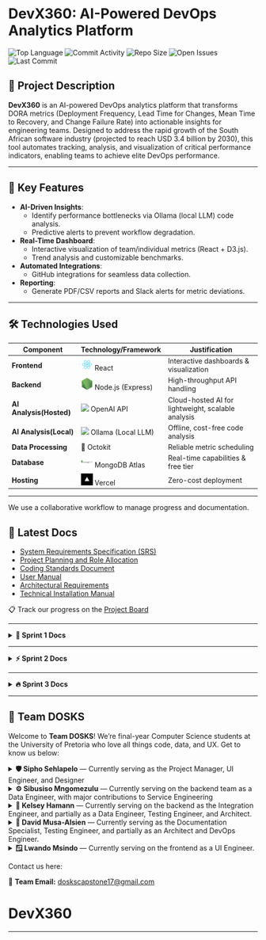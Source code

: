 # DevX360: AI-Powered DevOps Analytics Platform

![Top Language](https://img.shields.io/github/languages/top/COS301-SE-2025/DevX360)
![Commit Activity](https://img.shields.io/github/commit-activity/m/COS301-SE-2025/DevX360)
![Repo Size](https://img.shields.io/github/repo-size/COS301-SE-2025/DevX360)
![Open Issues](https://img.shields.io/github/issues/COS301-SE-2025/DevX360)
![Last Commit](https://img.shields.io/github/last-commit/COS301-SE-2025/DevX360)


## 🚀 Project Description

**DevX360** is an AI-powered DevOps analytics platform that transforms DORA metrics (Deployment Frequency, Lead Time for Changes, Mean Time to Recovery, and Change Failure Rate) into actionable insights for engineering teams. Designed to address the rapid growth of the South African software industry (projected to reach USD 3.4 billion by 2030), this tool automates tracking, analysis, and visualization of critical performance indicators, enabling teams to achieve elite DevOps performance.

---





## 🔑 Key Features

- **AI-Driven Insights**:  
  - Identify performance bottlenecks via Ollama (local LLM) code analysis.
  - Predictive alerts to prevent workflow degradation.
- **Real-Time Dashboard**:  
  - Interactive visualization of team/individual metrics (React + D3.js).
  - Trend analysis and customizable benchmarks.
- **Automated Integrations**:  
  - GitHub integrations for seamless data collection.
- **Reporting**:  
  - Generate PDF/CSV reports and Slack alerts for metric deviations.

---

## 🛠 Technologies Used

| Component           | Technology/Framework                                                                                   | Justification                          |
|---------------------|--------------------------------------------------------------------------------------------------------|----------------------------------------|
| **Frontend**        | <img src="https://raw.githubusercontent.com/github/explore/main/topics/react/react.png" width="24"/> React      | Interactive dashboards & visualization |
| **Backend**         | <img src="https://raw.githubusercontent.com/github/explore/main/topics/nodejs/nodejs.png" width="24"/> Node.js (Express) | High-throughput API handling           |
| **AI Analysis(Hosted)**     | <img src="https://encrypted-tbn0.gstatic.com/images?q=tbn:ANd9GcTpENkKrmMEnTEVg4hNLhje-ulIiVCpWRITxA&s" width="24"/> OpenAI API | Cloud-hosted AI for lightweight, scalable analysis |
| **AI Analysis(Local)**     | <img src="https://miro.medium.com/v2/resize:fit:1100/format:webp/1*UnUo_KuVO3gVcrwPqiAzAg.png" width="24"/> Ollama (Local LLM) | Offline, cost-free code analysis       |
| **Data Processing** | 🐙 Octokit                                                                                              | Reliable metric scheduling             |
| **Database**        | <img src="https://raw.githubusercontent.com/github/explore/main/topics/mongodb/mongodb.png" width="24"/> MongoDB Atlas     | Real-time capabilities & free tier     |
| **Hosting**         | <img src="https://raw.githubusercontent.com/github/explore/main/topics/vercel/vercel.png" width="24"/> Vercel                  | Zero-cost deployment                   |



---

We use a collaborative workflow to manage progress and documentation.

## 📄 Latest Docs
- [System Requirements Specification (SRS)](https://drive.google.com/file/d/1M1hNmcDfPIf97rqlfjV-J1XEi8lU-XKL/view?usp=drive_link)  
- [Project Planning and Role Allocation](https://drive.google.com/file/d/1OvREXAx6gQIs4b9hYHmdaXdIjwGW5LKW/view?usp=drive_link)  
- [Coding Standards Document](https://drive.google.com/file/d/1RrgjbP85liYQj6_MVfKot73qhtU15ggG/view?usp=drive_link)  
- [User Manual](https://drive.google.com/file/d/1HFu2nL1RNM4gdQKMISERxzf0vIcKkw2T/view?usp=drive_link)  
- [Architectural Requirements](https://drive.google.com/file/d/1lVRi5Q4tlNDi4e_MfYVCfbRHQZkAPJBn/view?usp=drive_link)  
- [Technical Installation Manual](https://drive.google.com/file/d/1k0LP3zXWtmYtJVPiYDly8qd9Y1siI4XG/view?usp=drive_link)  

📋 Track our progress on the [Project Board](https://github.com/COS301-SE-2025/DevX360/projects?query=is%3Aopen)

---

<details>
<summary><strong>🚀 Sprint 1 Docs</strong></summary>

- [System Requirements Specification (SRS)](https://github.com/COS301-SE-2025/DevX360/blob/feature/documentation/Documentation/SRS.pdf)  

</details>

---

<details>
<summary><strong>⚡ Sprint 2 Docs</strong></summary>

- [System Requirements Specification (SRS)](https://github.com/COS301-SE-2025/DevX360/blob/feature/documentation/Documentation/SRS%20V2.1.pdf)  
- [Project Planning and Role Allocation](https://github.com/COS301-SE-2025/DevX360/blob/feature/documentation/Documentation/Project%20Planning%20and%20Role%20Allocation%20V3.pdf)  
- [Coding Standards Document](https://github.com/COS301-SE-2025/DevX360/blob/feature/documentation/Documentation/DevX360%20Coding%20Standards.pdf)    
- [Architectural Requirements](https://github.com/COS301-SE-2025/DevX360/blob/feature/documentation/Documentation/Architectural%20Requirements%20V2.pdf)  

</details>

---

<details>
<summary><strong>🔥 Sprint 3 Docs</strong></summary>

- [System Requirements Specification (SRS)](https://drive.google.com/file/d/1M1hNmcDfPIf97rqlfjV-J1XEi8lU-XKL/view?usp=drive_link)  
- [Project Planning and Role Allocation](https://drive.google.com/file/d/1OvREXAx6gQIs4b9hYHmdaXdIjwGW5LKW/view?usp=drive_link)  
- [Coding Standards Document](https://drive.google.com/file/d/1RrgjbP85liYQj6_MVfKot73qhtU15ggG/view?usp=drive_link)  
- [User Manual](https://drive.google.com/file/d/1HFu2nL1RNM4gdQKMISERxzf0vIcKkw2T/view?usp=drive_link)  
- [Architectural Requirements](https://drive.google.com/file/d/1lVRi5Q4tlNDi4e_MfYVCfbRHQZkAPJBn/view?usp=drive_link)  
- [Technical Installation Manual](https://drive.google.com/file/d/1k0LP3zXWtmYtJVPiYDly8qd9Y1siI4XG/view?usp=drive_link)  

</details>

---






## 👥 Team DOSKS

Welcome to **Team DOSKS**! We’re final-year Computer Science students at the University of Pretoria who love all things code, data, and UX. Get to know us below:

<details>
<summary><strong>🛡️ Sipho Sehlapelo</strong> — Currently serving as the Project Manager, UI Engineer, and Designer</summary>

<div>

- **Key Skills:** React · Full-Stack Development  
- **About Me:**  
  > “I’m in my final year studying Computer Science at UP. I’m driven by solving real-world problems with code—whether it’s building a full-stack web app in JavaScript or exploring data pipelines in Python. I love finding creative ways to bridge theory with hands-on projects.”

Find me on:

[![LinkedIn – Sipho Sehlapelo](https://img.shields.io/badge/LinkedIn-blue?logo=linkedin&label=Sipho%20Sehlapelo)](https://www.linkedin.com/in/sipho-sehlapelo-769155356)

</div>
</details>

<details>
<summary><strong>⚙️ Sibusiso Mngomezulu</strong> — Currently serving on the backend team as a Data Engineer, with major contributions to Service
Engineering</summary>

<div>

- **Key Skills:** JavaScript · Node.js · API Development  
- **About Me:**  
  > “As a final-year UP CS student, I’m passionate about designing robust backend systems. I enjoy writing clean Node.js APIs, optimizing data flows in Python, and ensuring that every service scales efficiently. I’m always curious about new patterns in distributed computing and I enjoy tinkering with open-source projects.”


Find me here:

[![LinkedIn – Sibusiso Mngomezulu](https://img.shields.io/badge/LinkedIn-blue?logo=linkedin&label=Sibusiso%20Mngomezulu)](https://www.linkedin.com/in/sibusiso-mngomezulu-)

</div>
</details>

<details>
<summary><strong>🔗 Kelsey Hamann</strong> — Currently serving on the backend as the Integration Engineer, and partially as a Data
Engineer, Testing Engineer, and Architect.
</summary>

<div>

- **Key Skills:** JavaScript · Distributed Systems  
- **About Me:**  
  > “I’m wrapping up my CS degree at UP this year, with a deep interest in distributed systems and Python scripting. I find joy in breaking down complex architectures into maintainable modules and exploring container orchestration.”


Contact me here:

[![LinkedIn – Kelsey Hamann](https://img.shields.io/badge/LinkedIn-blue?logo=linkedin&label=Kelsey%20Hamann)](https://www.linkedin.com/in/kelsey-d-hamann)

</div>
</details>

<details>
<summary><strong>🎨 David Musa-Alsien</strong> — Currently serving as the Documentation Specialist, Testing Engineer, and partially as an
Architect and DevOps Engineer.
</summary>

<div>

- **Key Skills:** React · UI/UX Design  
- **About Me:**  
  > “In my final year at UP, I focus on crafting intuitive user experiences. I’m passionate about accessibility and love turning data into interactive visual stories. I enjoy seeing how I can apply the coding concepts I learn in everyday life and using my skills to benefit those around me as well as myself.”

Contact me here:

[![LinkedIn – David Musa-Alsien](https://img.shields.io/badge/LinkedIn-blue?logo=linkedin&label=David%20Musa-Alsien)](https://www.linkedin.com/in/d-m-a-381700356)

</div>
</details>

<details>
<summary><strong>🪟 Lwando Msindo</strong> — Currently serving on the frontend as a UI Engineer.
</summary>

<div>

- **Key Skills:** REST APIs · React
- **About Me:**  
  > “As a final-year Computer Science student at UP, I am passionate about how software works at its core. I enjoy shaping the logic that drives applications and designing abstractions that simplify complexity, now extending that mindset into UI/UX design.”

Contact me here:

[![LinkedIn – Lwando](https://img.shields.io/badge/LinkedIn-blue?logo=linkedin&label=Lwando%20Msindo)](https://www.linkedin.com/in/lwando-msindo-0220722b5/)

</div>
</details>

Contact us here:

📧 **Team Email:** doskscapstone17@gmail.com


# DevX360


---
